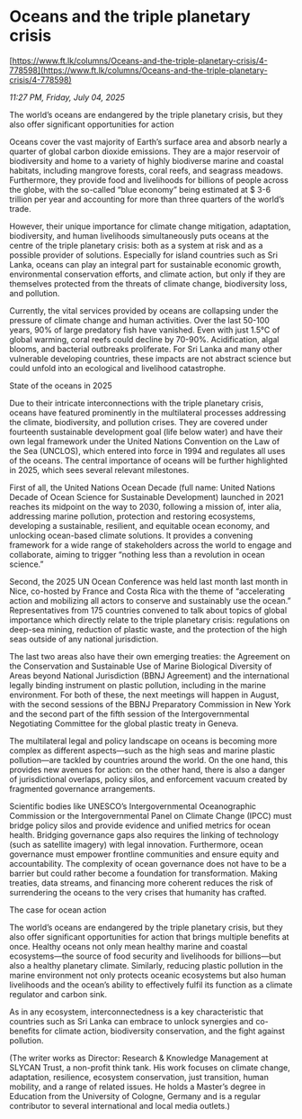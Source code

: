 # Oceans and the triple planetary crisis

[https://www.ft.lk/columns/Oceans-and-the-triple-planetary-crisis/4-778598](https://www.ft.lk/columns/Oceans-and-the-triple-planetary-crisis/4-778598)

*11:27 PM, Friday, July 04, 2025*

The world’s oceans are endangered by the triple planetary crisis, but they also offer significant opportunities for action

Oceans cover the vast majority of Earth’s surface area and absorb nearly a quarter of global carbon dioxide emissions. They are a major reservoir of biodiversity and home to a variety of highly biodiverse marine and coastal habitats, including mangrove forests, coral reefs, and seagrass meadows. Furthermore, they provide food and livelihoods for billions of people across the globe, with the so-called “blue economy” being estimated at $ 3-6 trillion per year and accounting for more than three quarters of the world’s trade.

However, their unique importance for climate change mitigation, adaptation, biodiversity, and human livelihoods simultaneously puts oceans at the centre of the triple planetary crisis: both as a system at risk and as a possible provider of solutions. Especially for island countries such as Sri Lanka, oceans can play an integral part for sustainable economic growth, environmental conservation efforts, and climate action, but only if they are themselves protected from the threats of climate change, biodiversity loss, and pollution.

Currently, the vital services provided by oceans are collapsing under the pressure of climate change and human activities. Over the last 50-100 years, 90% of large predatory fish have vanished. Even with just 1.5°C of global warming, coral reefs could decline by 70-90%. Acidification, algal blooms, and bacterial outbreaks proliferate. For Sri Lanka and many other vulnerable developing countries, these impacts are not abstract science but could unfold into an ecological and livelihood catastrophe.

State of the oceans in 2025

Due to their intricate interconnections with the triple planetary crisis, oceans have featured prominently in the multilateral processes addressing the climate, biodiversity, and pollution crises. They are covered under fourteenth sustainable development goal (life below water) and have their own legal framework under the United Nations Convention on the Law of the Sea (UNCLOS), which entered into force in 1994 and regulates all uses of the oceans. The central importance of oceans will be further highlighted in 2025, which sees several relevant milestones.

First of all, the United Nations Ocean Decade (full name: United Nations Decade of Ocean Science for Sustainable Development) launched in 2021 reaches its midpoint on the way to 2030, following a mission of, inter alia, addressing marine pollution, protection and restoring ecosystems, developing a sustainable, resilient, and equitable ocean economy, and unlocking ocean-based climate solutions. It provides a convening framework for a wide range of stakeholders across the world to engage and collaborate, aiming to trigger “nothing less than a revolution in ocean science.”

Second, the 2025 UN Ocean Conference was held last month last month in Nice, co-hosted by France and Costa Rica with the theme of “accelerating action and mobilizing all actors to conserve and sustainably use the ocean.” Representatives from 175 countries convened to talk about topics of global importance which directly relate to the triple planetary crisis: regulations on deep-sea mining, reduction of plastic waste, and the protection of the high seas outside of any national jurisdiction.

The last two areas also have their own emerging treaties: the Agreement on the Conservation and Sustainable Use of Marine Biological Diversity of Areas beyond National Jurisdiction (BBNJ Agreement) and the international legally binding instrument on plastic pollution, including in the marine environment. For both of these, the next meetings will happen in August, with the second sessions of the BBNJ Preparatory Commission in New York and the second part of the fifth session of the Intergovernmental Negotiating Committee for the global plastic treaty in Geneva.

The multilateral legal and policy landscape on oceans is becoming more complex as different aspects—such as the high seas and marine plastic pollution—are tackled by countries around the world. On the one hand, this provides new avenues for action: on the other hand, there is also a danger of jurisdictional overlaps, policy silos, and enforcement vacuum created by fragmented governance arrangements.

Scientific bodies like UNESCO’s Intergovernmental Oceanographic Commission or the Intergovernmental Panel on Climate Change (IPCC) must bridge policy silos and provide evidence and unified metrics for ocean health. Bridging governance gaps also requires the linking of technology (such as satellite imagery) with legal innovation. Furthermore, ocean governance must empower frontline communities and ensure equity and accountability. The complexity of ocean governance does not have to be a barrier but could rather become a foundation for transformation. Making treaties, data streams, and financing more coherent reduces the risk of surrendering the oceans to the very crises that humanity has crafted.

The case for ocean action

The world’s oceans are endangered by the triple planetary crisis, but they also offer significant opportunities for action that brings multiple benefits at once. Healthy oceans not only mean healthy marine and coastal ecosystems—the source of food security and livelihoods for billions—but also a healthy planetary climate. Similarly, reducing plastic pollution in the marine environment not only protects oceanic ecosystems but also human livelihoods and the ocean’s ability to effectively fulfil its function as a climate regulator and carbon sink.

As in any ecosystem, interconnectedness is a key characteristic that countries such as Sri Lanka can embrace to unlock synergies and co-benefits for climate action, biodiversity conservation, and the fight against pollution.

(The writer works as Director: Research & Knowledge Management at SLYCAN Trust, a non-profit think tank. His work focuses on climate change, adaptation, resilience, ecosystem conservation, just transition, human mobility, and a range of related issues. He holds a Master’s degree in Education from the University of Cologne, Germany and is a regular contributor to several international and local media outlets.)

